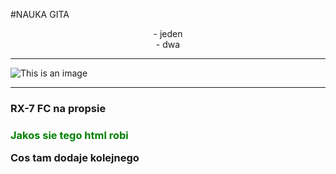 #NAUKA GITA

<center>- jeden<br>
- dwa</center>

<hr>

![This is an image](https://c4.wallpaperflare.com/wallpaper/383/154/335/jdm-car-simple-background-mazda-rx-7-wallpaper-preview.jpg)

<hr>

<h3>RX-7 FC na propsie<h3>

<p style="color:green"> Jakos sie tego html robi</p>

Cos tam dodaje kolejnego
